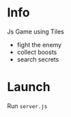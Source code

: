 # Info
Js Game using Tiles
- fight the enemy
- collect boosts
- search secrets

# Launch
Run <code>server.js</code>
